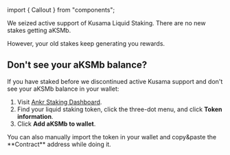 import { Callout } from "components";

We seized active support of Kusama Liquid Staking. There are no new stakes getting aKSMb.

However, your old stakes keep generating you rewards.

## Don't see your aKSMb balance?
If you have staked before we discontinued active Kusama support and don't see your aKSMb balance in your wallet:
1. Visit [Ankr Staking Dashboard](https://www.ankr.com/staking/dashboard).
2. Find your liquid staking token, click the three-dot menu, and click **Token information**.
3. Click **Add aKSMb to wallet**.

<Callout type="success">
You can also manually import the token in your wallet and copy&paste the **Contract** address while doing it.
</Callout>